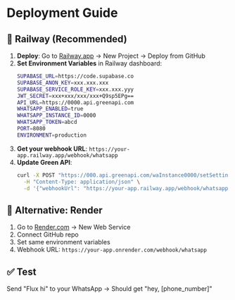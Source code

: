 # Deployment Guide

## 🚀 Railway (Recommended)

1. **Deploy**: Go to [Railway.app](https://railway.app) → New Project → Deploy from GitHub
2. **Set Environment Variables** in Railway dashboard:
   ```bash
   SUPABASE_URL=https://code.supabase.co
   SUPABASE_ANON_KEY=xxx.xxx.xxx
   SUPABASE_SERVICE_ROLE_KEY=xxx.xxx.yyy
   JWT_SECRET=xxx+xxx/xxx/xxx+Q9sp5EPg==
   API_URL=https://0000.api.greenapi.com
   WHATSAPP_ENABLED=true
   WHATSAPP_INSTANCE_ID=0000
   WHATSAPP_TOKEN=abcd
   PORT=8080
   ENVIRONMENT=production
   ```
3. **Get your webhook URL**: `https://your-app.railway.app/webhook/whatsapp`
4. **Update Green API**:
   ```bash
   curl -X POST "https://000.api.greenapi.com/waInstance0000/setSettings/abcd" \
     -H "Content-Type: application/json" \
     -d '{"webhookUrl": "https://your-app.railway.app/webhook/whatsapp", "incomingWebhook": "yes", "outgoingMessageWebhook": "yes", "outgoingAPIMessageWebhook": "yes"}'
   ```

## 🎯 Alternative: Render

1. Go to [Render.com](https://render.com) → New Web Service
2. Connect GitHub repo
3. Set same environment variables
4. Webhook URL: `https://your-app.onrender.com/webhook/whatsapp`

## ✅ Test

Send "Flux hi" to your WhatsApp → Should get "hey, [phone_number]"
